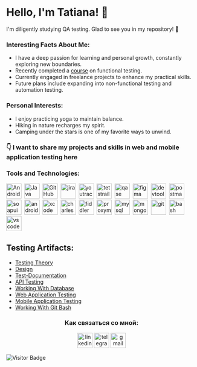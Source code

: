 #  Hello, I'm Tatiana! 👋

I'm diligently studying QA testing. Glad to see you in my repository! 🚀

 ### Interesting Facts About Me:
- I have a deep passion for learning and personal growth, constantly exploring new boundaries.
- Recently completed a [course](https://rusau.net/) on functional testing.
- Currently engaged in freelance projects to enhance my practical skills.
- Future plans include expanding into non-functional testing and automation testing.

### Personal Interests:
- I enjoy practicing yoga to maintain balance.
- Hiking in nature recharges my spirit.
- Camping under the stars is one of my favorite ways to unwind.

### 👇 I want to share my projects and skills in web and mobile application testing here

### Tools and Technologies:
<div>
  <img src="https://cdn.jsdelivr.net/gh/devicons/devicon/icons/android/android-original.svg" title="Android" alt="Android" width="40" height="40"/>&nbsp;
  <img src="https://cdn.jsdelivr.net/gh/devicons/devicon/icons/java/java-original.svg" title="Java" alt="Java" width="40" height="40"/>&nbsp;
  <img src="https://cdn.jsdelivr.net/gh/devicons/devicon/icons/github/github-original.svg" title="GitHub" alt="GitHub" width="40" height="40"/>&nbsp;
  <img src="https://cdn.jsdelivr.net/gh/devicons/devicon/icons/jira/jira-original.svg" title="jira" alt="jira" width="40" height="40"/>&nbsp
  <img src="https://upload.wikimedia.org/wikipedia/commons/thumb/8/8d/YouTrack_Icon.svg/1024px-YouTrack_Icon.svg.png?20200803082248" title="youtrack" alt="youtrack" width="40" height="40"/>&nbsp
  <img src="https://codahosted.io/packs/21236/unversioned/assets/LOGO/ba1091c59bab89cd2fd0f289622731fe16113d7b00905abe64759c313a4b73b76c1b0426076ed76cb74752234c734131df46992d5b8b48fc13e264240e4f7119f736cfeb64df36ded54b5cbf6198b9cadedf18dd0cac5c7dbcd16e6336c29363cd1292ba" title="testrail" alt="tetstrail" width="40" height="40"/>&nbsp
  <img src="https://luna1.co/eb0187.png" title="qase" alt="qase" width="40" height="40"/>&nbsp
  <img src="https://cdn.jsdelivr.net/gh/devicons/devicon/icons/figma/figma-original.svg" title="figma" alt="figma" width="40" height="40"/>&nbsp
  <img src="https://d33wubrfki0l68.cloudfront.net/38b5c953a4667366685d55db55d057c86db1fc54/a0fdc/static/acae6b24d940347661ca901ea07f47c1/chrome-dev-logo-icon.png" title="devtools" alt="devtools" width="40" height="40"/>&nbsp
  <img src="https://seeklogo.com/images/P/postman-logo-0087CA0D15-seeklogo.com.png" title="postman" alt="postman" width="40" height="40"/>&nbsp
  <img src="https://static0.smartbear.co/smartbearbrand/media/images/home/soapui-icon.svg" title="soapui" alt="soapui" width="40" height="40"/>&nbsp
  <img src="https://cdn.jsdelivr.net/gh/devicons/devicon/icons/androidstudio/androidstudio-original.svg" title="android-studio" alt="android-studio" width="40" height="40"/>&nbsp
  <img src="https://cdn.jsdelivr.net/gh/devicons/devicon/icons/xcode/xcode-original.svg" title="xcode" alt="xcode" width="40" height="40"/>&nbsp
  <img src="https://cdn.icon-icons.com/icons2/3053/PNG/512/charles_proxy_macos_bigsur_icon_190302.png" title="charles-proxy" alt="charles-proxy" width="40" height="40"/>&nbsp
  <img src="https://www.megaleechers.com/storage/Fiddler-Everywhere-Icon.png" title="fiddler" alt="fiddler" width="40" height="40"/>&nbsp
  <img src="https://pbs.twimg.com/profile_images/1589614420766126080/slAIVDtr_400x400.jpg" title="proxyman" alt="proxyman" width="40" height="40"/>&nbsp
  <img src="https://cdn.jsdelivr.net/gh/devicons/devicon/icons/mysql/mysql-original.svg" title="mysql" alt="mysql" width="40" height="40"/>&nbsp
  <img src="https://cdn.jsdelivr.net/gh/devicons/devicon/icons/mongodb/mongodb-original.svg" title="mongodb" alt="mongodb" width="40" height="40"/>&nbsp
  <img src="https://cdn.jsdelivr.net/gh/devicons/devicon/icons/git/git-original.svg" title="git" alt="git" width="40" height="40"/>&nbsp
  <img src="https://upload.wikimedia.org/wikipedia/commons/thumb/4/4b/Bash_Logo_Colored.svg/1024px-Bash_Logo_Colored.svg.png?20180723054350" title="bash" alt="bash" width="40" height="40"/>&nbsp
  <img src="https://cdn.jsdelivr.net/gh/devicons/devicon/icons/vscode/vscode-original.svg" title="vscode" alt="vscode" width="40" height="40"/>&nbsp
</div>

## Testing Artifacts:

- <a href="https://github.com/Sushkova88/theory/blob/main/README.md](https://github.com/WilborneT/Theory/blob/main/README.md"> Testing Theory </a>
- <a href="https://github.com/WilborneT/Design/blob/main/README.md"> Design </a>
- <a href="https://github.com/WilborneT/Test-Documentation/blob/main/README.md"> Test-Documentation </a>
- <a href="https://github.com/WilborneT/API"> API Testing </a>
- <a href="https://github.com/WilborneT/Database/blob/main/README.md"> Working With Database </a>
- <a href="https://github.com/WilborneT/Web/blob/main/README.md"> Web Application Testing </a>
- <a href="https://github.com/WilborneT/Mobile/blob/main/README.md"> Mobile Application Testing </a>
- <a href="https://github.com/WilborneT/git_bash/blob/main/README.md"> Working With Git Bash </a>


</p>
<h3 align="center"> Как связаться со мной: </h3>
<p align="center">
<a href= "https://www.linkedin.com/in/tatiana-ruslanova-0b9220223/"><img src="https://cdn-icons-png.flaticon.com/512/2504/2504799.png" width="40" height="40" alt="linkedin"/></a>
<a href= "https://t.me/T_W_7_24"><img src="https://cdn-icons-png.flaticon.com/512/2111/2111646.png" width="40" height="40" alt="telegram"/></a>
<a href= "mailto:tatianawilborne@gmail.com"><img src="https://img.icons8.com/?size=512&id=P7UIlhbpWzZm&format=png" width="40" height="40" alt="gmail"/></a>
</p>




![Visitor Badge](https://visitor-badge.laobi.icu/badge?page_id=your-github-username.your-github-username)
